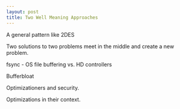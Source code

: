 ```yaml
---
layout: post
title: Two Well Meaning Approaches
---
```


A general pattern
like 2DES

Two solutions to two problems meet in the middle
and create a new problem.

fsync - OS file buffering vs. HD controllers

Bufferbloat

Optimizationers and security.

Optimizations in their context.
